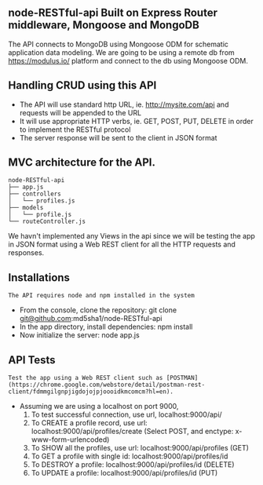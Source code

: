 ## node-RESTful-api Built on Express Router middleware, Mongoose and MongoDB
The API connects to MongoDB using Mongoose ODM for schematic application data modeling.
We are going to be using a remote db from https://modulus.io/ platform and connect to the db using Mongoose ODM.

## Handling CRUD using this API
- The API will use standard http URL, ie. http://mysite.com/api and requests will be appended to the URL
- It will use appropriate HTTP verbs, ie. GET, POST, PUT, DELETE in order to implement the RESTful protocol 
- The server response will be sent to the client in JSON format

## MVC architecture for the API. 
```
node-RESTful-api
├── app.js
├── controllers
│   └── profiles.js
├── models
│   └── profile.js
└── routeController.js
```

We havn't implemented any Views in the api since we will be testing the app in JSON format using a Web REST client for all the HTTP requests and responses.

## Installations
`The API requires node and npm installed in the system`
- From the console, clone the repository: git clone git@github.com:md5sha1/node-RESTful-api
- In the app directory, install dependencies: npm install
- Now initialize the server: node app.js

## API Tests 
`Test the app using a Web REST client such as [POSTMAN](https://chrome.google.com/webstore/detail/postman-rest-client/fdmmgilgnpjigdojojpjoooidkmcomcm?hl=en).` 
- Assuming we are using a localhost on port 9000,
  1. To test successful connection, use url, localhost:9000/api/
  2. To CREATE a profile record, use url: localhost:9000/api/profiles/create (Select POST, and enctype: x-www-form-urlencoded)
  3. To SHOW all the profiles, use url: localhost:9000/api/profiles (GET)
  4. To GET a profile with single id: localhost:9000/api/profiles/id
  5. To DESTROY a profile: localhost:9000/api/profiles/id (DELETE)
  6. To UPDATE a profile: localhost:9000/api/profiles/id (PUT)
